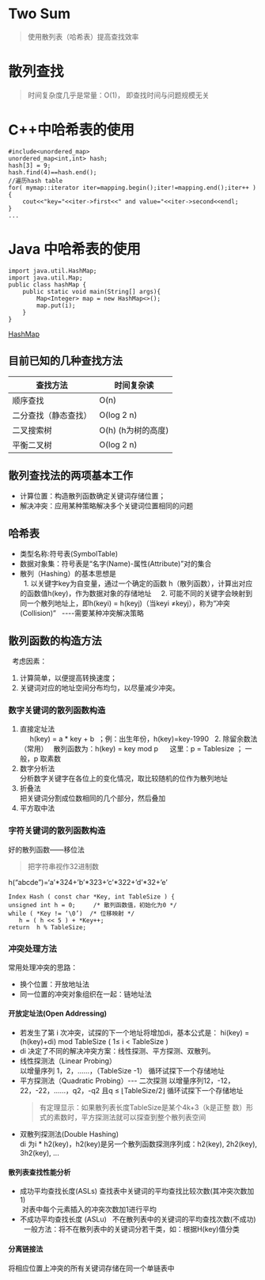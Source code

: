 Two Sum
=======
>使用散列表（哈希表）提高查找效率  
# 散列查找  
>时间复杂度几乎是常量：O(1)， 即查找时间与问题规模无关
# C++中哈希表的使用
```
#include<unordered_map>
unordered_map<int,int> hash;
hash[3] = 9;
hash.find(4)==hash.end();
//遍历hash table
for( mymap::iterator iter=mapping.begin();iter!=mapping.end();iter++ ){
    cout<<"key="<<iter->first<<" and value="<<iter->second<<endl;
}
...
```
# Java 中哈希表的使用
```
import java.util.HashMap;
import java.util.Map;
public class hashMap {
    public static void main(String[] args){
        Map<Integer> map = new HashMap<>();
        map.put(i);
    }
}
```
[HashMap](https://blog.csdn.net/wdays83892469/article/details/79615609)
## 目前已知的几种查找方法  

|查找方法|时间复杂读|
|----|----|
|顺序查找|O(n)|
|二分查找（静态查找）|O(log 2 n)|
|二叉搜索树|O(h) (h为树的高度)|
|平衡二叉树|O(log 2 n)|

## 散列查找法的两项基本工作
   * 计算位置：构造散列函数确定关键词存储位置； 
   * 解决冲突：应用某种策略解决多个关键词位置相同的问题 
## 哈希表
   * 类型名称:符号表(SymbolTable)  
   * 数据对象集：符号表是“名字(Name)-属性(Attribute)”对的集合  
   * 散列（Hashing）的基本思想是  
   1. 以关键字key为自变量，通过一个确定的函数 h（散列函数），计算出对应的函数值h(key)，作为数据对象的存储地址  
   2. 可能不同的关键字会映射到同一个散列地址上，即h(keyi) = h(keyj)（当keyi ≠keyj），称为“冲突(Collision)”    ----需要某种冲突解决策略 
## 散列函数的构造方法  
   考虑因素：  
   1. 计算简单，以便提高转换速度； 
   2. 关键词对应的地址空间分布均匀，以尽量减少冲突。  
   
### 数字关键词的散列函数构造  
   1. 直接定址法  
      h(key) = a * key + b  ；例：出生年份，h(key)=key-1990 
   2. 除留余数法（常用）  
      散列函数为：h(key) = key mod p
      这里：p = Tablesize ； 一般，p 取素数 
   3. 数字分析法  
      分析数字关键字在各位上的变化情况，取比较随机的位作为散列地址  
   4. 折叠法  
      把关键词分割成位数相同的几个部分，然后叠加  
   5. 平方取中法  
### 字符关键词的散列函数构造  
好的散列函数——移位法  
>把字符串视作32进制数  
   
h(“abcde”)=‘a’*324+’b’*323+’c’*322+’d’*32+’e’  
   
```
Index Hash ( const char *Key, int TableSize ) {        
unsigned int h = 0;     /* 散列函数值，初始化为0 */     
while ( *Key != ‘\0’)  /* 位移映射 */        
   h = ( h << 5 ) + *Key++;     
return  h % TableSize; 
```  
### 冲突处理方法
常用处理冲突的思路：   
* 换个位置：开放地址法  
* 同一位置的冲突对象组织在一起：链地址法  
#### 开放定址法(Open Addressing)  
* 若发生了第 i 次冲突，试探的下一个地址将增加di，基本公式是： hi(key) = (h(key)+di) mod TableSize     ( 1≤ i < TableSize )   
* di 决定了不同的解决冲突方案：线性探测、平方探测、双散列。
* 线性探测法（Linear Probing）  
  以增量序列 1，2，……，（TableSize -1） 循环试探下一个存储地址  
* 平方探测法（Quadratic Probing）--- 二次探测
  以增量序列12，-12，22，-22，……，q2，-q2 且q ≤ ⌊TableSize/2⌋ 循环试探下一个存储地址
  >有定理显示：如果散列表长度TableSize是某个4k+3（k是正整 数）形式的素数时，平方探测法就可以探查到整个散列表空间
* 双散列探测法(Double Hashing)  
   di 为i * h2(key)，h2(key)是另一个散列函数探测序列成：h2(key), 2h2(key), 3h2(key), ...
#### 散列表查找性能分析  
* 成功平均查找长度(ASLs) 
  查找表中关键词的平均查找比较次数(其冲突次数加1)  
  对表中每个元素插入的冲突次数加1进行平均  
* 不成功平均查找长度 (ASLu) 
   不在散列表中的关键词的平均查找次数(不成功)  
   一般方法：将不在散列表中的关键词分若干类，如：根据H(key)值分类 
#### 分离链接法  
将相应位置上冲突的所有关键词存储在同一个单链表中 
